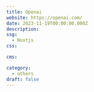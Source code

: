 ```yaml
---
title: Openai
website: https://openai.com/
date: 2023-11-19T00:00:00.000Z
description:
ssg:
  - Nuxtjs
css:

cms:

category:
  - others
draft: false
---
```


